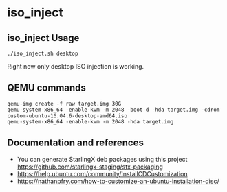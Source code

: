 # iso_inject

## iso_inject Usage
```
./iso_inject.sh desktop
```
Right now only desktop ISO injection is working.

## QEMU commands
```
qemu-img create -f raw target.img 30G
qemu-system-x86_64 -enable-kvm -m 2048 -boot d -hda target.img -cdrom custom-ubuntu-16.04.6-desktop-amd64.iso
qemu-system-x86_64 -enable-kvm -m 2048 -hda target.img
```

## Documentation and references

* You can generate StarlingX deb packages using this project https://github.com/starlingx-staging/stx-packaging
* https://help.ubuntu.com/community/InstallCDCustomization
* https://nathanpfry.com/how-to-customize-an-ubuntu-installation-disc/


